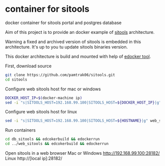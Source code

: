 # container for sitools
docker container for sitools portal and postgres database

Aim of this project is to provide an docker example of [sitools](https://github.com/SITools2/SITools2-core) architecture. 

Warning a fixed and archived version of sitools is embedded in this architecture. It's up to you tu update sitools binaries version.

This docker architecture is build and mounted with help of [edocker tool](https://github.com/pamtrak06/edocker).

First, download source 
```bash
git clone https://github.com/pamtrak06/sitools.git
cd sitools
```

Configure web sitools host for mac or windows
```bash
DOCKER_HOST_IP=$(docker-machine ip)
sed -i "s|SITOOLS_HOST=192.168.99.100|SITOOLS_HOST=${DOCKER_HOST_IP}|g" web_sitool/edcoker.cfg
```

Configure web sitools host for linux
```bash
sed -i "s|SITOOLS_HOST=192.168.99.100|SITOOLS_HOST=${HOSTNAME}|g" web_sitool/edcoker.cfg
```

Run containers
```bash
cd db_sitools && edcokerbuild && edockerrun
cd ../web_sitools && edcokerbuild && edockerrun
```

Open sitools in a web browser
Mac or Windows
http://192.168.99.100:28182/
Linux
http://[local ip]:28182/



